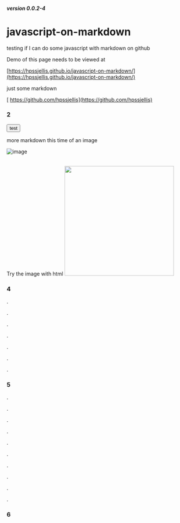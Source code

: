 ##### version 0.0.2-4  


# javascript-on-markdown
testing if I can do some javascript with markdown on github


Demo of this page needs to be viewed at 

[https://hpssjellis.github.io/javascript-on-markdown/](https://hpssjellis.github.io/javascript-on-markdown/)


just some markdown

[
https://github.com/hpssjellis](https://github.com/hpssjellis)


### 2


<input type="button" value="test" onclick="{
   alert('wow'); 
  location.href='#5'
}">





more markdown this time of an image

![image](https://user-images.githubusercontent.com/5605614/175780835-2b0d64a4-0ba8-4c90-9f05-fb4e89cd6980.png)

<br>
Try the image with html

<img src="https://user-images.githubusercontent.com/5605614/175780835-2b0d64a4-0ba8-4c90-9f05-fb4e89cd6980.png" width=300 />


### 4


.



.



.





.




.





.







.





### 5




.


.


.



.


.


.



.


.


.


.

###  6




